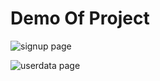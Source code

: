 # Demo Of Project

![signup page](https://github.com/user-attachments/assets/2bdbabb8-c73a-41f1-a032-bfc8884d8dca)

![userdata page](https://github.com/user-attachments/assets/c4b9e36d-e04a-43c8-9c63-c762519dd246)
